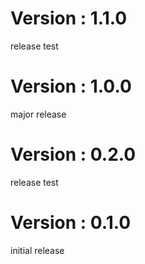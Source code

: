 # Version : 1.1.0

release test

# Version : 1.0.0

major release

# Version : 0.2.0

release test

# Version : 0.1.0

initial release

